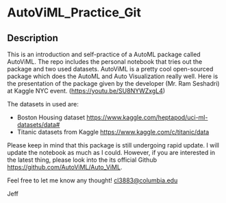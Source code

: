 # AutoViML_Practice_Git

## Description

This is an introduction and self-practice of a AutoML package called AutoViML. The repo includes the personal notebook that tries out the package and two used datasets. AutoViML is a pretty cool open-sourced package which does the AutoML and Auto Visualization really well. Here is the presentation of the package given by the developer (Mr. Ram Seshadri) at Kaggle NYC event. (https://youtu.be/SU8NYWZxgL4)

The datasets in used are:
- Boston Housing dataset https://www.kaggle.com/heptapod/uci-ml-datasets/data#
- Titanic datasets from Kaggle https://www.kaggle.com/c/titanic/data

Please keep in mind that this package is still undergoing rapid update. I will update the notebook as much as I could. However, if you are interested in the latest thing, please look into the its official Github https://github.com/AutoViML/Auto_ViML.

Feel free to let me know any thought!
cl3883@columbia.edu

Jeff
